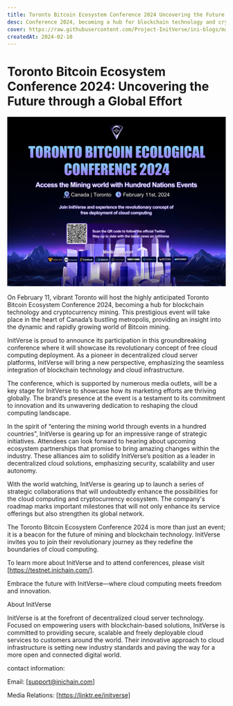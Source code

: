 ```yaml
---
title: Toronto Bitcoin Ecosystem Conference 2024 Uncovering the Future through a Global Effort
desc: Conference 2024, becoming a hub for blockchain technology and cryptocurrency mining. This prestigious event will take place in the heart of Canada’s bustling metropolis, providing an insight into the dynamic and rapidly growing world of Bitcoin mining.
cover: https://raw.githubusercontent.com/Project-InitVerse/ini-blogs/main/blogs/resources/images/20240210001.png
createdAt: 2024-02-10
---
```


# Toronto Bitcoin Ecosystem Conference 2024: Uncovering the Future through a Global Effort

  ![image](https://raw.githubusercontent.com/Project-InitVerse/ini-blogs/main/blogs/resources/images/20240210001.png)

On February 11, vibrant Toronto will host the highly anticipated Toronto Bitcoin Ecosystem Conference 2024, becoming a hub for blockchain technology and cryptocurrency mining. This prestigious event will take place in the heart of Canada’s bustling metropolis, providing an insight into the dynamic and rapidly growing world of Bitcoin mining.

InitVerse is proud to announce its participation in this groundbreaking conference where it will showcase its revolutionary concept of free cloud computing deployment. As a pioneer in decentralized cloud server platforms, InitVerse will bring a new perspective, emphasizing the seamless integration of blockchain technology and cloud infrastructure.

The conference, which is supported by numerous media outlets, will be a key stage for InitVerse to showcase how its marketing efforts are thriving globally. The brand’s presence at the event is a testament to its commitment to innovation and its unwavering dedication to reshaping the cloud computing landscape.

In the spirit of “entering the mining world through events in a hundred countries”, InitVerse is gearing up for an impressive range of strategic initiatives. Attendees can look forward to hearing about upcoming ecosystem partnerships that promise to bring amazing changes within the industry. These alliances aim to solidify InitVerse’s position as a leader in decentralized cloud solutions, emphasizing security, scalability and user autonomy.

With the world watching, InitVerse is gearing up to launch a series of strategic collaborations that will undoubtedly enhance the possibilities for the cloud computing and cryptocurrency ecosystem. The company's roadmap marks important milestones that will not only enhance its service offerings but also strengthen its global network.

The Toronto Bitcoin Ecosystem Conference 2024 is more than just an event; it is a beacon for the future of mining and blockchain technology. InitVerse invites you to join their revolutionary journey as they redefine the boundaries of cloud computing.

To learn more about InitVerse and to attend conferences, please visit [https://testnet.inichain.com/].

Embrace the future with InitVerse—where cloud computing meets freedom and innovation.

About InitVerse

InitVerse is at the forefront of decentralized cloud server technology. Focused on empowering users with blockchain-based solutions, InitVerse is committed to providing secure, scalable and freely deployable cloud services to customers around the world. Their innovative approach to cloud infrastructure is setting new industry standards and paving the way for a more open and connected digital world.

contact information:

Email: [[support@inichain.com]](mailto:support@inichain.com)

Media Relations: [https://linktr.ee/initverse]